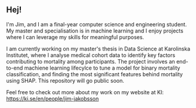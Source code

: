 ## Hej!
I'm Jim, and I am a final-year computer science and engineering student. My master and specialisation is in machine learning and I enjoy projects where I can leverage my skills for meaningful purposes. 

I am currently working on my master's thesis in Data Science at Karolinska Institutet, where I analyse medical cohort data to identify key factors contributing to mortality among participants. The project involves an end-to-end machiene learning lifecylce to tune a model for binary mortality classification, and finding the most significant features behind mortality using SHAP. This repository will go public soon.

Feel free to check out more about my work on my website at KI: https://ki.se/en/people/jim-jakobsson

<!--
**JimJakobsson/JimJakobsson** is a ✨ _special_ ✨ repository because its `README.md` (this file) appears on your GitHub profile.

Here are some ideas to get you started:

- 🔭 I’m currently working on ...
- 🌱 I’m currently learning ...
- 👯 I’m looking to collaborate on ...
- 🤔 I’m looking for help with ...
- 💬 Ask me about ...
- 📫 How to reach me: ...
- 😄 Pronouns: ...
- ⚡ Fun fact: ...
-->
